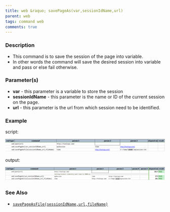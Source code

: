 ```yaml
---
title: web &raquo; savePageAs(var,sessionIdName,url)
parent: web
tags: command web
comments: true
---
```


### Description

- This command is to save the session of the page into variable.
- In other words the command will save the desired session into variable and pass or else fail otherwise.

### Parameter(s)

- **var** - this parameter is a variable to store the session
- **sessionIdName** - this parameter is the name or ID of the current session on the page.
- **url** - this parameter is the url from which session need to be identified.

### Example

script:

![](image/savePageAs_01.png)

output:

 ![](image/savePageAs_02.png)

### See Also

- [`savePageAsFile(sessionIdName,url,fileName)`](savePageAsFile(sessionIdName,url,fileName))
